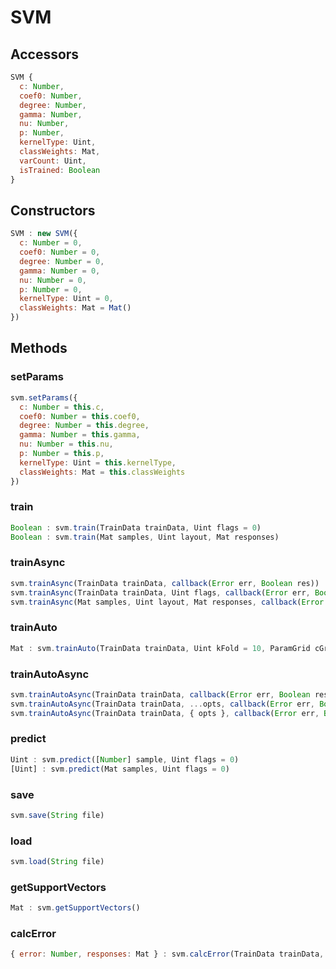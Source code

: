 # SVM

## Accessors
``` javascript
SVM {
  c: Number,
  coef0: Number,
  degree: Number,
  gamma: Number,
  nu: Number,
  p: Number,
  kernelType: Uint,
  classWeights: Mat,
  varCount: Uint,
  isTrained: Boolean
}
```

<a name="constructors"></a>

## Constructors
``` javascript
SVM : new SVM({
  c: Number = 0,
  coef0: Number = 0,
  degree: Number = 0,
  gamma: Number = 0,
  nu: Number = 0,
  p: Number = 0,
  kernelType: Uint = 0,
  classWeights: Mat = Mat()
})
```

## Methods

<a name="setParams"></a>

### setParams
``` javascript
svm.setParams({
  c: Number = this.c,
  coef0: Number = this.coef0,
  degree: Number = this.degree,
  gamma: Number = this.gamma,
  nu: Number = this.nu,
  p: Number = this.p,
  kernelType: Uint = this.kernelType,
  classWeights: Mat = this.classWeights
})
```

<a name="train"></a>

### train
``` javascript
Boolean : svm.train(TrainData trainData, Uint flags = 0)
Boolean : svm.train(Mat samples, Uint layout, Mat responses)
```

<a name="trainAsync"></a>

### trainAsync
``` javascript
svm.trainAsync(TrainData trainData, callback(Error err, Boolean res))
svm.trainAsync(TrainData trainData, Uint flags, callback(Error err, Boolean res))
svm.trainAsync(Mat samples, Uint layout, Mat responses, callback(Error err, Boolean res))
```
<a name="trainAuto"></a>

### trainAuto
``` javascript
Mat : svm.trainAuto(TrainData trainData, Uint kFold = 10, ParamGrid cGrid = ParamGrid(ml.SVM.C), ParamGrid gammaGrid = ParamGrid(ml.SVM.GAMMA), ParamGrid pGrid = ParamGrid(ml.SVM.P), ParamGrid nuGrid = ParamGrid(ml.SVM.NU), ParamGrid coeffGrid = ParamGrid(ml.SVM.COEF), ParamGrid degreeGrid = ParamGrid(ml.SVM.DEGREE), Boolean balanced = false)
```

<a name="trainAutoAsync"></a>

### trainAutoAsync
``` javascript
svm.trainAutoAsync(TrainData trainData, callback(Error err, Boolean res))
svm.trainAutoAsync(TrainData trainData, ...opts, callback(Error err, Boolean res))
svm.trainAutoAsync(TrainData trainData, { opts }, callback(Error err, Boolean res))
```

<a name="predict"></a>

### predict
``` javascript
Uint : svm.predict([Number] sample, Uint flags = 0)
[Uint] : svm.predict(Mat samples, Uint flags = 0)
```

<a name="save"></a>

### save
``` javascript
svm.save(String file)
```

<a name="load"></a>

### load
``` javascript
svm.load(String file)
```

<a name="getSupportVectors"></a>

### getSupportVectors
``` javascript
Mat : svm.getSupportVectors()
```

<a name="calcError"></a>

### calcError
``` javascript
{ error: Number, responses: Mat } : svm.calcError(TrainData trainData, Boolean test)
```